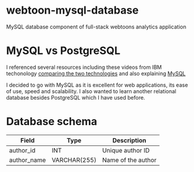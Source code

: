 # webtoon-mysql-database
MySQL database component of full-stack webtoons analytics application

# MySQL vs PostgreSQL
I referenced several resources including these videos from IBM techonology [comparing the two technologies](https://www.youtube.com/watch?v=btjBNKP49Rk) and also explaining [MySQL](https://www.youtube.com/watch?v=UO-yT7Ugnls)

I decided to go with MySQL as it is excellent for web applications, its ease of use, speed and scalability. I also wanted to learn another relational database besides PostgreSQL which I have used before.

# Database schema
| Field      | Type         | Description       |
|------------|--------------|-------------------|
| author_id  | INT          | Unique author ID  |
| author_name | VARCHAR(255) | Name of the author |


